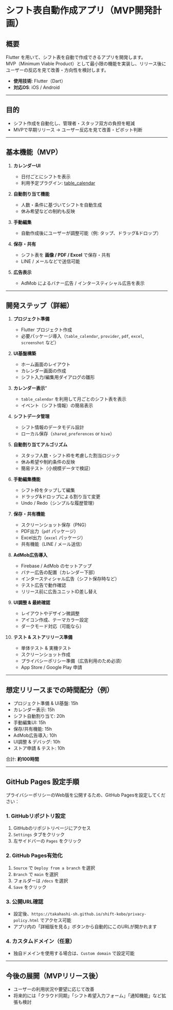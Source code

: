 # シフト表自動作成アプリ（MVP開発計画）

## 概要
Flutter を用いて、シフト表を自動で作成できるアプリを開発します。  
MVP（Minimum Viable Product）として最小限の機能を実装し、リリース後にユーザーの反応を見て改善・方向性を検討します。

- **使用技術**: Flutter（Dart）
- **対応OS**: iOS / Android

---

## 目的
- シフト作成を自動化し、管理者・スタッフ双方の負担を軽減
- MVPで早期リリース → ユーザー反応を見て改善・ピボット判断

---

## 基本機能（MVP）
1. **カレンダーUI**
    - 日付ごとにシフトを表示
    - 利用予定プラグイン: [table_calendar](https://pub.dev/packages/table_calendar)

2. **自動割り当て機能**
    - 人数・条件に基づいてシフトを自動生成
    - 休み希望などの制約も反映

3. **手動編集**
    - 自動作成後にユーザーが調整可能（例: タップ、ドラッグ&ドロップ）

4. **保存・共有**
    - シフト表を **画像 / PDF / Excel** で保存・共有
    - LINE / メールなどで送信可能

5. **広告表示**
    - AdMob によるバナー広告 / インタースティシャル広告を表示

---

## 開発ステップ（詳細）
1. **プロジェクト準備**
    - Flutter プロジェクト作成
    - 必要パッケージ導入（`table_calendar`, `provider`, `pdf`, `excel`, `screenshot` など）

2. **UI基盤構築**
    - ホーム画面のレイアウト
    - カレンダー画面の作成
    - シフト入力/編集用ダイアログの雛形

3. **カレンダー表示**"
    - `table_calendar` を利用して月ごとのシフト表を表示
    - イベント（シフト情報）の簡易表示

4. **シフトデータ管理**
    - シフト情報のデータモデル設計
    - ローカル保存（`shared_preferences` or `hive`）

5. **自動割り当てアルゴリズム**
    - スタッフ人数・シフト枠を考慮した割当ロジック
    - 休み希望や制約条件の反映
    - 簡易テスト（小規模データで検証）

6. **手動編集機能**
    - シフト枠をタップして編集
    - ドラッグ&ドロップによる割り当て変更
    - Undo / Redo（シンプルな履歴管理）

7. **保存・共有機能**
    - スクリーンショット保存（PNG）
    - PDF出力（`pdf` パッケージ）
    - Excel出力（`excel` パッケージ）
    - 共有機能（LINE / メール送信）

8. **AdMob広告導入**
    - Firebase / AdMob のセットアップ
    - バナー広告の配置（カレンダー下部）
    - インタースティシャル広告（シフト保存時など）
    - テスト広告で動作確認
    - リリース前に広告ユニットID差し替え

9. **UI調整 & 最終確認**
    - レイアウトやデザイン微調整
    - アイコン作成、テーマカラー設定
    - ダークモード対応（可能なら）

10. **テスト & ストアリリース準備**
    - 単体テスト & 実機テスト
    - スクリーンショット作成
    - プライバシーポリシー準備（広告利用のため必須）
    - App Store / Google Play 申請

---

## 想定リリースまでの時間配分（例）
- プロジェクト準備 & UI基盤: 15h
- カレンダー表示: 15h
- シフト自動割り当て: 20h
- 手動編集UI: 15h
- 保存/共有機能: 15h
- AdMob広告導入: 10h
- UI調整 & デバッグ: 10h
- ストア申請 & テスト: 10h

合計: **約100時間**

---

## GitHub Pages 設定手順

プライバシーポリシーのWeb版を公開するため、GitHub Pagesを設定してください：

### 1. GitHubリポジトリ設定
1. GitHubのリポジトリページにアクセス
2. `Settings` タブをクリック
3. 左サイドバーの `Pages` をクリック

### 2. GitHub Pages有効化
1. `Source` で `Deploy from a branch` を選択
2. `Branch` で `main` を選択
3. フォルダーは `/docs` を選択
4. `Save` をクリック

### 3. 公開URL確認
- 設定後、`https://takahashi-sh.github.io/shift-kobo/privacy-policy.html` でアクセス可能
- アプリ内の「詳細版を見る」ボタンから自動的にこのURLが開かれます

### 4. カスタムドメイン（任意）
- 独自ドメインを使用する場合は、`Custom domain` で設定可能

---

## 今後の展開（MVPリリース後）
- ユーザーの利用状況や要望に応じて改善
- 将来的には「クラウド同期」「シフト希望入力フォーム」「通知機能」など拡張も検討
